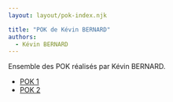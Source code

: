 ```yaml
---
layout: layout/pok-index.njk

title: "POK de Kévin BERNARD"
authors:
  - Kévin BERNARD
---
```


Ensemble des POK réalisés par Kévin BERNARD.

- [POK 1](./temps-1)
- [POK 2](./temps-2/)
